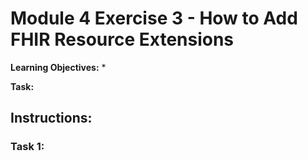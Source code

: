 # Module 4 Exercise 3 - How to Add FHIR Resource Extensions

**Learning Objectives:** 
* 

**Task:** 

## Instructions:

### Task 1: 
